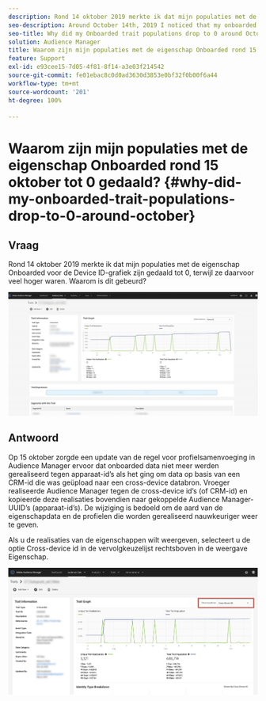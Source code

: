 ```yaml
---
description: Rond 14 oktober 2019 merkte ik dat mijn populaties met de eigenschap Onboarded voor de Device ID-grafiek zijn gedaald tot 0, terwijl ze daarvoor veel hoger waren.
seo-description: Around October 14th, 2019 I noticed that my onboarded trait populations for the Device ID graph have dropped to 0, where previously they were much higher.
seo-title: Why did my Onboarded trait populations drop to 0 around October 15th?
solution: Audience Manager
title: Waarom zijn mijn populaties met de eigenschap Onboarded rond 15 oktober tot 0 gedaald?
feature: Support
exl-id: e93cee15-7d05-4f81-8f14-a3e03f214542
source-git-commit: fe01ebac8c0d0ad3630d3853e0bf32f0b00f6a44
workflow-type: tm+mt
source-wordcount: '201'
ht-degree: 100%

---
```


# Waarom zijn mijn populaties met de eigenschap Onboarded rond 15 oktober tot 0 gedaald? {#why-did-my-onboarded-trait-populations-drop-to-0-around-october}

## Vraag

Rond 14 oktober 2019 merkte ik dat mijn populaties met de eigenschap Onboarded voor de Device ID-grafiek zijn gedaald tot 0, terwijl ze daarvoor veel hoger waren. Waarom is dit gebeurd?

![Afbeelding van Device ID neerzetten](assets/device_id_populationdrop.png)

## Antwoord

Op 15 oktober zorgde een update van de regel voor profielsamenvoeging in Audience Manager ervoor dat onboarded data niet meer werden gerealiseerd tegen apparaat-id’s als het ging om data op basis van een CRM-id die was geüpload naar een cross-device databron. Vroeger realiseerde Audience Manager tegen de cross-device id’s (of CRM-id) en kopieerde deze realisaties bovendien naar gekoppelde Audience Manager-UUID’s (apparaat-id’s). De wijziging is bedoeld om de aard van de eigenschapdata en de profielen die worden gerealiseerd nauwkeuriger weer te geven.

Als u de realisaties van de eigenschappen wilt weergeven, selecteert u de optie Cross-device id in de vervolgkeuzelijst rechtsboven in de weergave Eigenschap.

![Realisaties weergeven per cross-device id](assets/deviceid-crossdevice.png)

